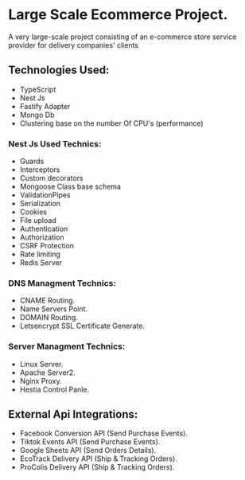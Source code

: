 # Large Scale Ecommerce Project.
A very large-scale project consisting of an e-commerce store service provider for delivery companies' clients

## Technologies Used:
- TypeScript
- Nest Js
- Fastify Adapter
- Mongo Db
- Clustering base on the number Of CPU's (performance)

### Nest Js Used Technics:
- Guards
- Interceptors
- Custom decorators
- Mongoose Class base schema
- ValidationPipes
- Serialization
- Cookies
- File upload
- Authentication
- Authorization
- CSRF Protection
- Rate limiting
- Redis Server

### DNS Managment Technics:
- CNAME Routing.
- Name Servers Point.
- DOMAIN Routing.
- Letsencrypt SSL Certificate Generate.

### Server Managment Technics:
- Linux Server.
- Apache Server2.
- Nginx Proxy.
- Hestia Control Panle.

## External Api Integrations:
- Facebook Conversion API (Send Purchase Events).
- Tiktok Events API (Send Purchase Events).
- Google Sheets API (Send Orders Details).
- EcoTrack Delivery API (Ship & Tracking Orders).
- ProColis Delivery API (Ship & Tracking Orders).

